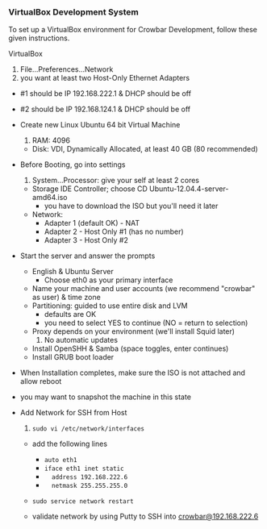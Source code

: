 ### VirtualBox Development System ###

To set up a VirtualBox environment for Crowbar Development, follow these given instructions.


VirtualBox

1. File...Preferences...Network
  1. you want at least two Host-Only Ethernet Adapters
  * #1 should be IP 192.168.222.1 & DHCP should be off
  * #2 should be IP 192.168.124.1 & DHCP should be off
* Create new Linux Ubuntu 64 bit Virtual Machine
  1. RAM: 4096
  * Disk: VDI, Dynamically Allocated, at least 40 GB (80 recommended)
* Before Booting, go into settings
  1. System...Processor: give your self at least 2 cores
  * Storage IDE Controller; choose CD Ubuntu-12.04.4-server-amd64.iso
    * you have to download the ISO but you'll need it later
  * Network:
    * Adapter 1 (default OK) - NAT
    * Adapter 2 - Host Only #1 (has no number)
    * Adapter 3 - Host Only #2
* Start the server and answer the prompts
  * English & Ubuntu Server
    * Choose eth0 as your primary interface
  * Name your machine and user accounts (we recommend "crowbar" as user) & time zone
  * Partitioning: guided to use entire disk and LVM
    * defaults are OK
    * you need to select YES to continue (NO = return to selection)
  * Proxy depends on your environment (we'll install Squid later)
    1. No automatic updates
  * Install OpenSHH & Samba (space toggles, enter continues)
  * Install GRUB boot loader
* When Installation completes, make sure the ISO is not attached and allow reboot
* you may want to snapshot the machine in this state
 
* Add Network for SSH from Host
  1. `sudo vi /etc/network/interfaces`
  * add the following lines
    * `auto eth1`
    * `iface eth1 inet static`
    * `  address 192.168.222.6`
    * `  netmask 255.255.255.0`

  * `sudo service network restart`

  * validate network by using Putty to SSH into crowbar@192.168.222.6
